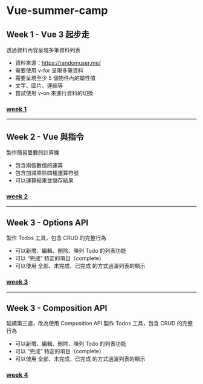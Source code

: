 # Vue-summer-camp
## Week 1 - Vue 3 起步走

透過資料內容呈現多筆資料列表
- 資料來源：https://randomuser.me/
- 需要使用 v-for 呈現多筆資料
- 需要呈現至少 5 個物件內的屬性值
- 文字、圖片、連結等
- 嘗試使用 v-on 來進行資料的切換

### [week 1](https://asz8621.github.io/Vue-summer-camp/week1/)
---

## Week 2 - Vue 與指令

製作簡易雙數的計算機
- 包含兩個數值的運算
- 包含加減乘除四種運算符號
- 可以運算結果並儲存結果

### [week 2](https://asz8621.github.io/Vue-summer-camp/week2/)
---

## Week 3 - Options API

製作 Todos 工具，包含 CRUD 的完整行為
- 可以新增、編輯、刪除、陳列 Todo 的列表功能
- 可以 “完成” 特定的項目（complete）
- 可以使用 全部、未完成、已完成 的方式過濾列表的顯示

### [week 3](https://asz8621.github.io/Vue-summer-camp/week3/)
---

## Week 3 - Composition API

延續第三週，改為使用 Composition API 製作 Todos 工具，包含 CRUD 的完整行為
- 可以新增、編輯、刪除、陳列 Todo 的列表功能
- 可以 “完成” 特定的項目（complete）
- 可以使用 全部、未完成、已完成 的方式過濾列表的顯示

### [week 4](https://asz8621.github.io/Vue-summer-camp/week4/)
